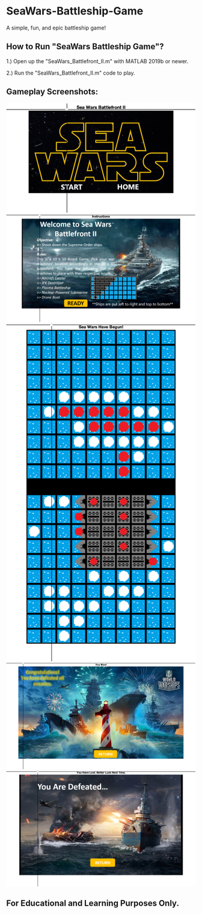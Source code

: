 # SeaWars-Battleship-Game
A simple, fun, and epic battleship game!

## How to Run "SeaWars Battleship Game"?
1.) Open up the "SeaWars_Battlefront_II.m" with MATLAB 2019b or newer.

2.) Run the "SeaWars_Battlefront_II.m" code to play.

## Gameplay Screenshots:
![Main Menu](./Intro.png)
![How to Play](./Instructions.png)
![Gameplay](./gameplay.png)
![Victory](./Victory.png)
![Defeat](./Defeat.png)

## For Educational and Learning Purposes Only.
